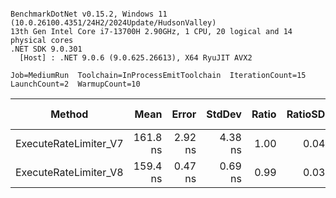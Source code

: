```

BenchmarkDotNet v0.15.2, Windows 11 (10.0.26100.4351/24H2/2024Update/HudsonValley)
13th Gen Intel Core i7-13700H 2.90GHz, 1 CPU, 20 logical and 14 physical cores
.NET SDK 9.0.301
  [Host] : .NET 9.0.6 (9.0.625.26613), X64 RyuJIT AVX2

Job=MediumRun  Toolchain=InProcessEmitToolchain  IterationCount=15  
LaunchCount=2  WarmupCount=10  

```
| Method                | Mean     | Error   | StdDev  | Ratio | RatioSD | Gen0   | Allocated | Alloc Ratio |
|---------------------- |---------:|--------:|--------:|------:|--------:|-------:|----------:|------------:|
| ExecuteRateLimiter_V7 | 161.8 ns | 2.92 ns | 4.38 ns |  1.00 |    0.04 | 0.0298 |     376 B |        1.00 |
| ExecuteRateLimiter_V8 | 159.4 ns | 0.47 ns | 0.69 ns |  0.99 |    0.03 | 0.0031 |      40 B |        0.11 |
